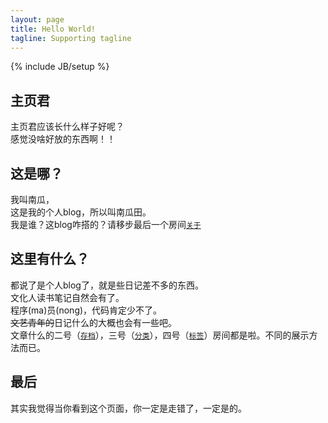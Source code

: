 ```yaml
---
layout: page
title: Hello World!
tagline: Supporting tagline
---
```

{% include JB/setup %}

主页君
---
主页君应该长什么样子好呢？<br>
感觉没啥好放的东西啊！！<br>

这是哪？
---
我叫南瓜，<br>这是我的个人blog，所以叫南瓜田。<br>我是谁？这blog咋搭的？请移步最后一个房间[`关于`](/about.html)

这里有什么？
---
都说了是个人blog了，就是些日记差不多的东西。<br>
文化人读书笔记自然会有了。<br>
程序(ma)员(nong)，代码肯定少不了。<br>
<del>文艺青年的</del>日记什么的大概也会有一些吧。<br>
文章什么的二号（[`存档`](/archive.html)），三号（[`分类`](/categories.html)），四号（[`标签`](/tags.html)）房间都是啦。不同的展示方法而已。

最后
---
其实我觉得当你看到这个页面，你一定是走错了，一定是的。
